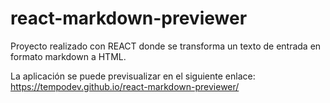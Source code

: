 # react-markdown-previewer
Proyecto realizado con REACT donde se transforma un texto de entrada en formato markdown a HTML.

La aplicación se puede previsualizar en el siguiente enlace:
https://tempodev.github.io/react-markdown-previewer/

